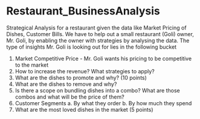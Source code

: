 # Restaurant_BusinessAnalysis
Strategical Analysis for a restaurant given the data like Market Pricing of Dishes, Customer Bills.
We have to help out a small restaurant (Goli) owner, Mr. Goli, by enabling the owner with strategies by analysing the data. The type of insights Mr. Goli is looking out for lies in the following bucket 
 1. Market Competitive Price - Mr. Goli wants his pricing to be competitive to the market 
 2. How to increase the revenue? What strategies to apply? ​
 3. What are the dishes to promote and why? ​(10 points) 
 4. What are the dishes to remove and why?  
 5. Is there a scope on bundling dishes into a combo? What are those combos and what will be the price of them?  
 6. Customer Segments​ 
    a. By what they order 
    b. By how much they spend 
 7. What are the most loved dishes in the market ​(5 points) 

